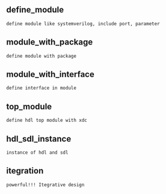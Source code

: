 
## define_module
    define module like systemverilog, include port, parameter

## module_with_package
    define module with package

## module_with_interface
    define interface in module

## top_module 
    define hdl top module with xdc

## hdl_sdl_instance
    instance of hdl and sdl

## itegration
    powerful!!! Itegrative design